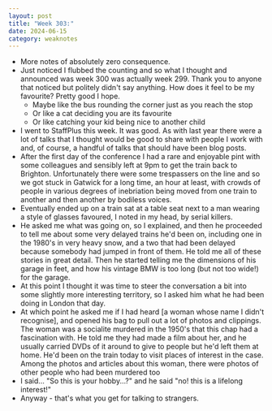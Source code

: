 ```yaml
---
layout: post
title: "Week 303:"
date: 2024-06-15
category: weaknotes
---
```

* More notes of absolutely zero consequence.
* Just noticed I flubbed the counting and so what I thought and announced was week 300 was actually week 299. Thank you to anyone that noticed but politely didn't say anything. How does it feel to be my favourite? Pretty good I hope.
  * Maybe like the bus rounding the corner just as you reach the stop
  * Or like a cat deciding you are its favourite
  * Or like catching your kid being nice to another child
* I went to StaffPlus this week. It was good. As with last year there were a lot of talks that I thought would be good to share with people I work with and, of course, a handful of talks that should have been blog posts.
* After the first day of the conference I had a rare and enjoyable pint with some colleagues and sensibly left at 9pm to get the train back to Brighton. Unfortunately there were some trespassers on the line and so we got stuck in Gatwick for a long time, an hour at least, with crowds of people in various degrees of inebriation being moved from one train to another and then another by bodiless voices.
* Eventually ended up on a train sat at a table seat next to a man wearing a style of glasses favoured, I noted in my head, by serial killers.
* He asked me what was going on, so I explained, and then he proceeded to tell me about some very delayed trains he'd been on, including one in the 1980's in very heavy snow, and a two that had been delayed because somebody had jumped in front of them. He told me all of these stories in great detail. Then he started telling me the dimensions of his garage in feet, and how his vintage BMW is too long (but not too wide!) for the garage.
* At this point I thought it was time to steer the conversation a bit into some slightly more interesting territory, so I asked him what he had been doing in London that day.
* At which point he asked me if I had heard [a woman whose name I didn't recognise], and opened his bag to pull out a lot of photos and clippings. The woman was a socialite murdered in the 1950's that this chap had a fascination with. He told me they had made a film about her, and he usually carried DVDs of it around to give to people but he'd left them at home. He'd been on the train today to visit places of interest in the case. Among the photos and articles about this woman, there were photos of other people who had been murdered too
* I said... "So this is your hobby...?" and he said "no! this is a lifelong interest!"
* Anyway - that's what you get for talking to strangers.
